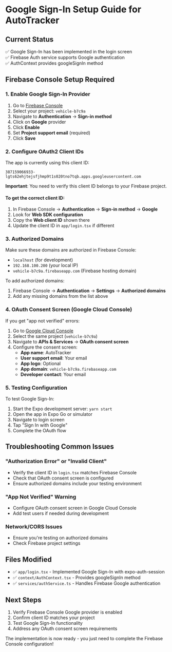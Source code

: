 # Google Sign-In Setup Guide for AutoTracker

## Current Status
✅ Google Sign-In has been implemented in the login screen  
✅ Firebase Auth service supports Google authentication  
✅ AuthContext provides googleSignIn method  

## Firebase Console Setup Required

### 1. Enable Google Sign-In Provider
1. Go to [Firebase Console](https://console.firebase.google.com)
2. Select your project: `vehicle-b7c9a`
3. Navigate to **Authentication** → **Sign-in method**
4. Click on **Google** provider
5. Click **Enable**
6. Set **Project support email** (required)
7. Click **Save**

### 2. Configure OAuth2 Client IDs
The app is currently using this client ID:
```
387159066933-lgts62ehjtejsfjhmp9t1s020tno7tqb.apps.googleusercontent.com
```

**Important**: You need to verify this client ID belongs to your Firebase project.

#### To get the correct client ID:
1. In Firebase Console → **Authentication** → **Sign-in method** → **Google**
2. Look for **Web SDK configuration**
3. Copy the **Web client ID** shown there
4. Update the client ID in `app/login.tsx` if different

### 3. Authorized Domains
Make sure these domains are authorized in Firebase Console:
- `localhost` (for development)
- `192.168.100.200` (your local IP)
- `vehicle-b7c9a.firebaseapp.com` (Firebase hosting domain)

To add authorized domains:
1. Firebase Console → **Authentication** → **Settings** → **Authorized domains**
2. Add any missing domains from the list above

### 4. OAuth Consent Screen (Google Cloud Console)
If you get "app not verified" errors:

1. Go to [Google Cloud Console](https://console.cloud.google.com)
2. Select the same project (`vehicle-b7c9a`)
3. Navigate to **APIs & Services** → **OAuth consent screen**
4. Configure the consent screen:
   - **App name**: AutoTracker
   - **User support email**: Your email
   - **App logo**: Optional
   - **App domain**: `vehicle-b7c9a.firebaseapp.com`
   - **Developer contact**: Your email

### 5. Testing Configuration

To test Google Sign-In:
1. Start the Expo development server: `yarn start`
2. Open the app in Expo Go or simulator
3. Navigate to login screen
4. Tap "Sign In with Google"
5. Complete the OAuth flow

## Troubleshooting Common Issues

### "Authorization Error" or "Invalid Client"
- Verify the client ID in `login.tsx` matches Firebase Console
- Check that OAuth consent screen is configured
- Ensure authorized domains include your testing environment

### "App Not Verified" Warning
- Configure OAuth consent screen in Google Cloud Console
- Add test users if needed during development

### Network/CORS Issues
- Ensure you're testing on authorized domains
- Check Firebase project settings

## Files Modified
- ✅ `app/login.tsx` - Implemented Google Sign-In with expo-auth-session
- ✅ `context/AuthContext.tsx` - Provides googleSignIn method
- ✅ `services/authService.ts` - Handles Firebase Google authentication

## Next Steps
1. Verify Firebase Console Google provider is enabled
2. Confirm client ID matches your project
3. Test Google Sign-In functionality
4. Address any OAuth consent screen requirements

The implementation is now ready - you just need to complete the Firebase Console configuration!
